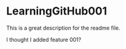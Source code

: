 # LearningGitHub001


This is a great description for the readme file.

I thought I added feature 001?

